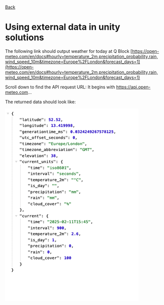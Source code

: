 [Back](https://uwetom.github.io/media-production-worksheets)

# Using external data in unity solutions

The following link should output weather for today at Q Block
[https://open-meteo.com/en/docs#hourly=temperature_2m,precipitation_probability,rain,wind_speed_10m&timezone=Europe%2FLondon&forecast_days=1](https://open-meteo.com/en/docs#hourly=temperature_2m,precipitation_probability,rain,wind_speed_10m&timezone=Europe%2FLondon&forecast_days=1)

Scroll down to find the API request URL: It begins with https://api.open-meteo.com...

The returned data should look like:

![enter image description here](https://raw.githubusercontent.com/uwetom/media-production-worksheets/master/wk15-using-external-data/images/meteo-api-1.png)
<!--stackedit_data:
eyJoaXN0b3J5IjpbMjc4MTA2MTA0LDEwMzEzNTU2NzcsLTExOT
YwMDk0NjRdfQ==
-->